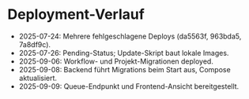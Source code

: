 # Deployment-Verlauf

- 2025-07-24: Mehrere fehlgeschlagene Deploys (da5563f, 963bda5, 7a8df9c).
- 2025-07-26: Pending-Status; Update-Skript baut lokale Images.
- 2025-09-06: Workflow- und Projekt-Migrationen deployed.
- 2025-09-08: Backend führt Migrations beim Start aus, Compose aktualisiert.
- 2025-09-09: Queue-Endpunkt und Frontend-Ansicht bereitgestellt.
